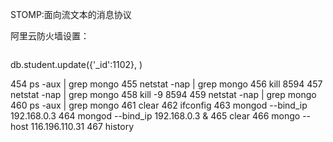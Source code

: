 STOMP:面向流文本的消息协议

阿里云防火墙设置：

![]()

db.student.update({'_id':1102}, )



 454  ps -aux | grep mongo
  455  netstat -nap | grep mongo
  456  kill 8594
  457  netstat -nap | grep mongo
  458  kill -9 8594
  459  netstat -nap | grep mongo
  460  ps -aux | grep mongo
  461  clear
  462  ifconfig
  463  mongod --bind_ip 192.168.0.3
  464  mongod --bind_ip 192.168.0.3 &
  465  clear
  466  mongo --host 116.196.110.31
  467  history